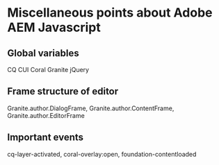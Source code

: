 # Miscellaneous points about Adobe AEM Javascript

## Global variables

CQ
CUI
Coral
Granite
jQuery

## Frame structure of editor

Granite.author.DialogFrame, Granite.author.ContentFrame, Granite.author.EditorFrame

## Important events

cq-layer-activated, coral-overlay:open, foundation-contentloaded
